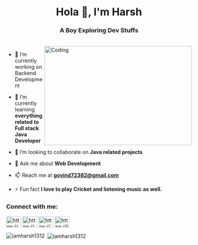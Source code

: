 <h1 align="center">Hola 👋, I'm Harsh</h1>
<h3 align="center">A Boy Exploring Dev Stuffs</h3>
<br/>

<img align="right" alt="Coding" width="400" height="270" src="https://res.cloudinary.com/practicaldev/image/fetch/s--bDM7I2tI--/c_imagga_scale,f_auto,fl_progressive,h_900,q_auto,w_1600/https://dev-to-uploads.s3.amazonaws.com/i/wrypp5so7wzmjzt7vbgz.jpeg">


- 🔭 I’m currently working on Backend Development

- 🌱 I’m currently learning **everything related to Full stack Java Developer**

- 👯 I’m looking to collaborate on **Java related projects**

- 💬 Ask me about **Web Development**

- 📫 Reach me at **govind72382@gmail.com**

- ⚡ Fun fact **I love to play Cricket and listening music as well.**


<h3 align="left">Connect with me:</h3>
<p align="left">
<a href="https://linkedin.com/in/https://www.linkedin.com/in/iamharsh1312/" target="blank"><img align="center" src="https://raw.githubusercontent.com/rahuldkjain/github-profile-readme-generator/master/src/images/icons/Social/linked-in-alt.svg" alt="https://www.linkedin.com/in/iamharsh1312/" height="30" width="40" /></a>
<a href="https://instagram.com/https://www.instagram.com/iamharsh1312/" target="blank"><img align="center" src="https://raw.githubusercontent.com/rahuldkjain/github-profile-readme-generator/master/src/images/icons/Social/instagram.svg" alt="https://www.instagram.com/iamharsh1312/" height="30" width="40" /></a>
<a href="https://www.hackerrank.com/developerharsh" target="blank"><img align="center" src="https://raw.githubusercontent.com/rahuldkjain/github-profile-readme-generator/master/src/images/icons/Social/hackerrank.svg" alt="https://www.hackerrank.com/developerharsh" height="30" width="40" /></a>
<a href="https://www.leetcode.com/https://leetcode.com/iamharsh1312/" target="blank"><img align="center" src="https://raw.githubusercontent.com/rahuldkjain/github-profile-readme-generator/master/src/images/icons/Social/leet-code.svg" alt="https://leetcode.com/iamharsh1312/" height="30" width="40" /></a>
</p>



<p><img align="left" src="https://github-readme-stats.vercel.app/api/top-langs?username=iamharsh1312&show_icons=true&locale=en&layout=compact" alt="iamharsh1312" /></p>

<p>&nbsp;<img align="center" src="https://github-readme-stats.vercel.app/api?username=iamharsh1312&show_icons=true&locale=en" alt="iamharsh1312" /></p>
